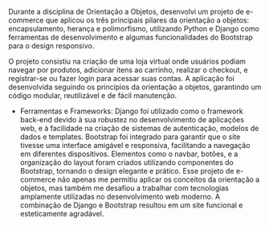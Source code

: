   Durante a disciplina de Orientação a Objetos, desenvolvi um projeto de e-commerce que aplicou os três principais pilares da orientação a objetos: encapsulamento, herança e polimorfismo, utilizando Python e Django como ferramentas de desenvolvimento e algumas funcionalidades do Bootstrap para o design responsivo.

  O projeto consistiu na criação de uma loja virtual onde usuários podiam navegar por produtos, adicionar itens ao carrinho, realizar o checkout, e registrar-se ou fazer login para acessar suas contas. A aplicação foi desenvolvida seguindo os princípios da orientação a objetos, garantindo um código modular, reutilizável e de fácil manutenção.

  - Ferramentas e Frameworks:
  Django foi utilizado como o framework back-end devido à sua robustez no desenvolvimento de aplicações web, e à facilidade na criação de sistemas de autenticação, modelos de dados e templates.
Bootstrap foi integrado para garantir que o site tivesse uma interface amigável e responsiva, facilitando a navegação em diferentes dispositivos. Elementos como o navbar, botões, e a organização do layout foram criados utilizando componentes do Bootstrap, tornando o design elegante e prático.
  Esse projeto de e-commerce não apenas me permitiu aplicar os conceitos da orientação a objetos, mas também me desafiou a trabalhar com tecnologias amplamente utilizadas no desenvolvimento web moderno. A combinação de Django e Bootstrap resultou em um site funcional e esteticamente agradável.
